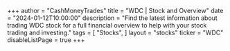 +++
author = "CashMoneyTrades"
title = "WDC | Stock and Overview"
date = "2024-01-12T10:00:00"
description = "Find the latest information about trading WDC stock for a full financial overview to help with your stock trading and investing."
tags = [
   "Stocks",
]
layout = "stocks"
ticker = "WDC"
disableListPage = true
+++
